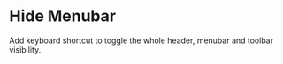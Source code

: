 Hide Menubar
============

Add keyboard shortcut to toggle the whole header, menubar and toolbar visibility.
